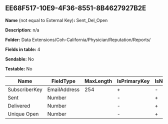 ## EE68F517-10E9-4F36-8551-8B4627927B2E

**Name** (not equal to External Key)**:** Sent_Del_Open

**Description:** n/a

**Folder:** Data Extensions/Coh-California/Physician/Reputation/Reports/

**Fields in table:** 4

**Sendable:** No

**Testable:** No

| Name | FieldType | MaxLength | IsPrimaryKey | IsNullable | DefaultValue |
| --- | --- | --- | --- | --- | --- |
| SubscriberKey | EmailAddress | 254 | + | - |  |
| Sent | Number |  | - | + |  |
| Delivered | Number |  | - | + |  |
| Unique Open | Number |  | - | + | 0 |
